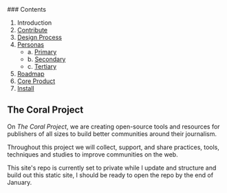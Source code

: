 <span class="hide">
### Contents

1. Introduction
2. [Contribute](contribute.md)
3. [Design Process](process.md)
4. [Personas](personas.md)
   * a. [Primary](primary-persona.md)
   * b. [Secondary](secondary-persona.md)
   * c. [Tertiary](tertiary-persona.md)
5. [Roadmap](roadmap.md)
6. [Core Product](project-trust.md)
7. [Install](install.md)
</span>

## The Coral Project

On *The Coral Project*, we are creating open-source tools and resources for publishers of all sizes to build better communities around their journalism.

Throughout this project we will collect, support, and share practices, tools, techniques and studies to improve communities on the web.

This site's repo is currently set to private while I update and structure and build out this static site, I should be ready to open the repo by the end of January.
